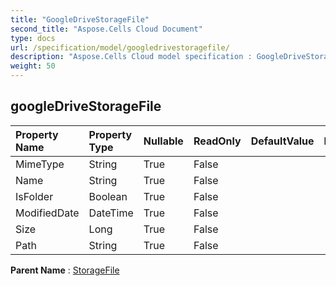 ```yaml
---
title: "GoogleDriveStorageFile"
second_title: "Aspose.Cells Cloud Document"
type: docs
url: /specification/model/googledrivestoragefile/
description: "Aspose.Cells Cloud model specification : GoogleDriveStorageFile. Effortlessly handle Excel and other spreadsheet documents with features like opening, generating, editing, splitting, merging, comparing, and converting."
weight: 50
---
```


## **googleDriveStorageFile**

 

| Property Name | Property Type | Nullable |  ReadOnly | DefaultValue | Description | 
| :- | :- | :- |:- |  :- | :- |
| MimeType | String | True |  False |  |  |  
| Name | String | True |  False |  |  |  
| IsFolder | Boolean | True |  False |  |  |  
| ModifiedDate | DateTime | True |  False |  |  |  
| Size | Long | True |  False |  |  |  
| Path | String | True |  False |  |  |  

**Parent Name** : [StorageFile](storagefile)

